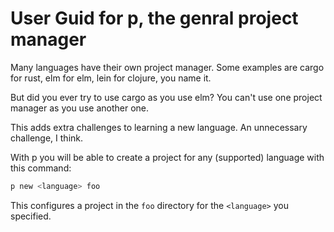 # User Guid for p, the genral project manager
Many languages have their own project manager.
Some examples are cargo for rust, elm for elm,
lein for clojure,
you name it.

But did you ever try to use cargo as
you use elm?
You can't use one project manager as
you use another one.

This adds extra challenges to
learning a new language.
An unnecessary challenge, I think.


With p you will be able to create a project
for any (supported) language with this command:
```bash
p new <language> foo
```
This configures a project in the `foo` directory
for the `<language>` you specified.
